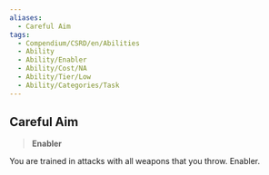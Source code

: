 ```yaml
---
aliases:
  - Careful Aim
tags:
  - Compendium/CSRD/en/Abilities
  - Ability
  - Ability/Enabler
  - Ability/Cost/NA
  - Ability/Tier/Low
  - Ability/Categories/Task
---
```

  
    
## Careful Aim    
>**Enabler**  
    
You are trained in attacks with all weapons that you throw. Enabler.